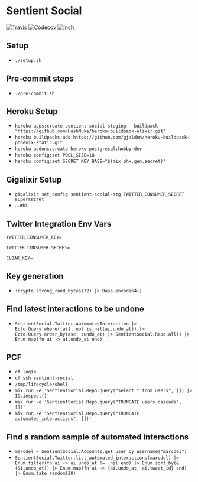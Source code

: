 # Sentient Social

[![Travis](https://img.shields.io/travis/marcdel/sentient_social.svg)](https://travis-ci.org/marcdel/sentient_social)
[![Codecov](https://img.shields.io/codecov/c/github/marcdel/sentient_social.svg)](https://codecov.io/gh/marcdel/sentient_social)
[![Inch](http://inch-ci.org/github/marcdel/sentient_social.svg)](http://inch-ci.org/github/marcdel/sentient_social)

## Setup
* `./setup.sh`

## Pre-commit steps
* `./pre-commit.sh`

## Heroku Setup

* `heroku apps:create sentient-social-staging --buildpack "https://github.com/HashNuke/heroku-buildpack-elixir.git"`
* `heroku buildpacks:add https://github.com/gjaldon/heroku-buildpack-phoenix-static.git`
* `heroku addons:create heroku-postgresql:hobby-dev`
* `heroku config:set POOL_SIZE=18`
* `heroku config:set SECRET_KEY_BASE="$(mix phx.gen.secret)"`

## Gigalixir Setup
* `gigalixir set_config sentient-social-stg TWITTER_CONSUMER_SECRET supersecret`
* ...etc.

## Twitter Integration Env Vars
`TWITTER_CONSUMER_KEY=`

`TWITTER_CONSUMER_SECRET=`

`CLOAK_KEY=`

## Key generation
* `:crypto.strong_rand_bytes(32) |> Base.encode64()`

## Find latest interactions to be undone
* `SentientSocial.Twitter.AutomatedInteraction |> Ecto.Query.where([ai], not is_nil(ai.undo_at)) |> Ecto.Query.order_by(asc: :undo_at) |> SentientSocial.Repo.all() |> Enum.map(fn ai -> ai.undo_at end)`

## PCF
* `cf login`
* `cf ssh sentient-social`
* `/tmp/lifecycle/shell`
* `mix run -e 'SentientSocial.Repo.query("select * from users", []) |> IO.inspect()'`
* `mix run -e 'SentientSocial.Repo.query("TRUNCATE users cascade", [])'`
* `mix run -e 'SentientSocial.Repo.query("TRUNCATE automated_interactions", [])'`

## Find a random sample of automated interactions
* `marcdel = SentientSocial.Accounts.get_user_by_username("marcdel")`
* `SentientSocial.Twitter.list_automated_interactions(marcdel) |> Enum.filter(fn ai -> ai.undo_at !=  nil end) |> Enum.sort_by(&(&1.undo_at)) |> Enum.map(fn ai -> {ai.undo_at, ai.tweet_id} end) |> Enum.take_random(20)`
